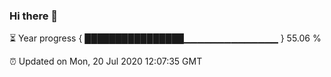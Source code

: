 ### Hi there 👋

⏳ Year progress { ████████████████▁▁▁▁▁▁▁▁▁▁▁▁▁▁ } 55.06 %

⏰ Updated on Mon, 20 Jul 2020 12:07:35 GMT 
